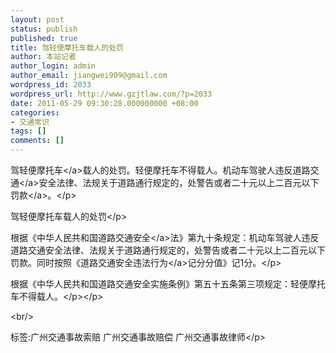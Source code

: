 ```yaml
---
layout: post
status: publish
published: true
title: 驾轻便摩托车载人的处罚
author: 本站记者
author_login: admin
author_email: jiangwei909@gmail.com
wordpress_id: 2033
wordpress_url: http://www.gzjtlaw.com/?p=2033
date: 2011-05-29 09:30:28.000000000 +08:00
categories:
- 交通常识
tags: []
comments: []
---
```

<p><p>驾轻便<a>摩托车<&#47;a>载人的处罚。轻便摩托车不得载人。机动车驾驶人违反<a>道路交通<&#47;a>安全法律、法规关于道路通行规定的，处警告或者二十元以上二百元以下<a>罚款<&#47;a>。<&#47;p><p>驾轻便摩托车载人的处罚<&#47;p><p>根据《中华人民共和国<a>道路交通安全<&#47;a>法》第九十条规定：机动车驾驶人违反道路交通安全法律、法规关于道路通行规定的，处警告或者二十元以上二百元以下罚款。同时按照《道路交通安全<a>违法行为<&#47;a>记分分值》记1分。<&#47;p><p>根据《中华人民共和国道路交通安全实施条例》第五十五条第三项规定：轻便摩托车不得载人。<&#47;p><&#47;p><br&#47;><p>标签:广州交通事故索赔 广州交通事故赔偿 广州交通事故律师<&#47;p>
